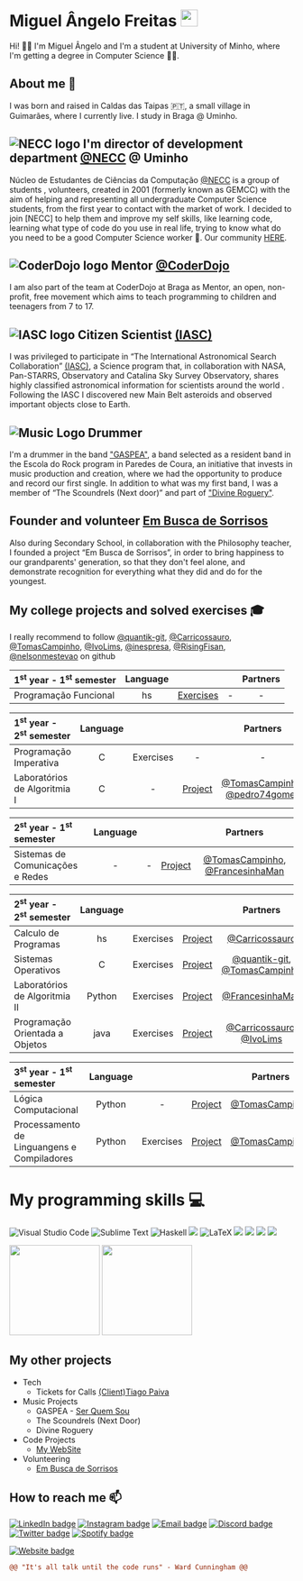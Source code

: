 # Miguel Ângelo Freitas <img src="https://raw.githubusercontent.com/MartinHeinz/MartinHeinz/master/wave.gif" width="30px">

Hi! 👋😊 I'm Miguel Ângelo and I'm a student at University of Minho, where I'm getting a degree in Computer Science 👨‍💻.

## About me 👀

I was born and raised in Caldas das Taipas 🇵🇹, a small village in Guimarães, where I currently live. I study in Braga @ Uminho.

## ![NECC logo](https://cdn.discordapp.com/avatars/782294405704581160/1cbe60e471f3c9cc4979479ca2ae5e24.png?size=32) I'm director of development department [@NECC](https://github.com/NECC) @ Uminho 

Núcleo de Estudantes de Ciências da Computação [@NECC](https://github.com/NECC) is a group of students , volunteers, created in 2001 (formerly known as GEMCC) with the aim of helping and representing all undergraduate Computer Science students, from the first year to contact with the market of work. I decided to join [NECC] to help them and improve my self skills, like learning code, learning what type of code do you use in real life, trying to know what do you need to be a good Computer Science worker 🤖. Our community [HERE](http://bit.ly/LccDiscord).

## ![CoderDojo logo](https://cdn.discordapp.com/avatars/764270424447778906/d859ccb4cba6347be4d62456f73a0ab7.webp?size=32) Mentor [@CoderDojo](https://github.com/coderdojobraga) 

I am also part of the team at CoderDojo at Braga as Mentor, an open, non-profit, free movement which aims to teach programming to children and teenagers from 7 to 17.

## ![IASC logo](https://cdn.icon-icons.com/icons2/2699/PNG/32/nasa_logo_icon_170926.png) Citizen Scientist [(IASC)](http://iasc.cosmosearch.org/)

I was privileged to participate in “The International Astronomical Search Collaboration” [(IASC)](http://iasc.cosmosearch.org/), a Science program that, in collaboration with NASA, Pan-STARRS, Observatory and Catalina Sky Survey Observatory, shares highly classified astronomical information for scientists around the world . Following the IASC I discovered new Main Belt asteroids and observed important objects close to Earth.

## ![Music Logo](https://cdn.icon-icons.com/icons2/422/PNG/32/drummer1_41864.png) Drummer

I'm a drummer in the band ["GASPEA"](https://linktr.ee/gaspea "GASPEA linktree"), a band selected as a resident band in the Escola do Rock program in Paredes de Coura, an initiative that invests in music production and creation, where we had the opportunity to produce and record our first single. In addition to what was my first band, I was a member of “The Scoundrels (Next door)” and part of ["Divine Roguery"](https://www.instagram.com/divineroguery/?hl=pt).

## Founder and volunteer [Em Busca de Sorrisos](https://www.facebook.com/embuscadesorrisosesct/)

Also during Secondary School, in collaboration with the Philosophy teacher, I founded a project “Em Busca de Sorrisos”, in order to bring happiness to our grandparents' generation, so that they don't feel alone, and demonstrate recognition for everything what they did and do for the youngest.




<!--
**MrNameless10/MrNameless10** is a ✨ _special_ ✨ repository because its `README.md` (this file) appears on your GitHub profile.

Here are some ideas to get you started:

- 🔭 I’m currently working on ...
- 🌱 I’m currently learning ...
- 👯 I’m looking to collaborate on ...
- 🤔 I’m looking for help with ...
- 💬 Ask me about ...
- 📫 How to reach me: ...
- 😄 Pronouns: ...
- ⚡ Fun fact: ...
-->


## My college projects and solved exercises 🎓
I really recommend to follow [@quantik-git](https://github.com/quantik-git), [@Carricossauro](https://github.com/Carricossauro), [@TomasCampinho](https://github.com/TomasCampinho), [@IvoLims](https://github.com/IvoLims), [@inespresa](https://github.com/inespresa), [@RisingFisan](https://github.com/RisingFisan), [@nelsonmestevao](https://github.com//nelsonmestevao) on github


|   1<sup>st</sup> year - 1<sup>st</sup> semester   |Language||| Partners |
| :---         | :---:         |     :---:      |          :---: |          :---: |
| Programação Funcional| hs         |[Exercises](https://github.com/MrNameless10/Programacao-Funcional)| - | - |   


|   1<sup>st</sup> year - 2<sup>st</sup> semester   |Language||| Partners |
| :---         | :---:         |     :---:      |          :---: |          :---: |
| Programação Imperativa| C         |Exercises| - | - |   
| Laboratórios de Algoritmia I| C         |-| [Project](https://github.com/MrNameless10/LA1-PL2-G07) |   [@TomasCampinho](https://github.com/TomasCampinho), [@pedro74gomes](https://github.com/pedro74gomes)            |


|   2<sup>st</sup> year - 1<sup>st</sup> semester   |Language||| Partners |
| :---         | :---:         |     :---:      |          :---: |          :---: |
| Sistemas de Comunicações e Redes| -         |  -  | [Project](https://github.com/MrNameless10/SCR) |   [@TomasCampinho](https://github.com/TomasCampinho), [@FrancesinhaMan](https://github.com/FrancesinhaMan)            |


|   2<sup>st</sup> year - 2<sup>st</sup> semester   |Language||| Partners |
| :---         | :---:         |     :---:      |          :---: |          :---: |
| Calculo de Programas| hs         |  Exercises  | [Project](https://github.com/MrNameless10/Calculo-de-Programas) |   [@Carricossauro](https://github.com/Carricossauro)            |
| Sistemas Operativos | C         |  Exercises  | [Project](https://github.com/MrNameless10/Projecto-SO) |   [@quantik-git](https://github.com/quantik-git), [@TomasCampinho](https://github.com/TomasCampinho)           |
| Laboratórios de Algoritmia II | Python         |  Exercises  | [Project](https://github.com/MrNameless10/LAII) |   [@FrancesinhaMan](https://github.com/FrancesinhaMan)           |
| Programação Orientada a Objetos | java         |  Exercises  | [Project](https://github.com/MrNameless10/POO-FM) |   [@Carricossauro](https://github.com/Carricossauro), [@IvoLims](https://github.com/IvoLims)           |


|   3<sup>st</sup> year - 1<sup>st</sup> semester   |Language||| Partners |
| :---         | :---:         |     :---:      |          :---: |          :---: |
| Lógica Computacional| Python         |  -  | [Project](https://github.com/MrNameless10/LC) |   [@TomasCampinho](https://github.com/TomasCampinho)   |
| Processamento de Linguangens e Compiladores | Python         |  Exercises  | [Project](https://github.com/MrNameless10/POO-FM) |   [@TomasCampinho](https://github.com/TomasCampinho)            |




# My programming skills 💻
![Visual Studio Code](https://img.shields.io/badge/Visual%20Studio%20Code-0078d7.svg?style=for-the-badge&logo=visual-studio-code&logoColor=white)
![Sublime Text](https://img.shields.io/badge/sublime_text-%23575757.svg?style=for-the-badge&logo=sublime-text&logoColor=important)
![Haskell](https://img.shields.io/badge/Haskell-5e5086?style=for-the-badge&logo=haskell&logoColor=white)
![](	https://img.shields.io/badge/C-00599C?style=for-the-badge&logo=c&logoColor=white)
![LaTeX](https://img.shields.io/badge/latex-%23008080.svg?style=for-the-badge&logo=latex&logoColor=white)
![](https://img.shields.io/badge/HTML5-E34F26?style=for-the-badge&logo=html5&logoColor=white)
![](https://img.shields.io/badge/CSS3-1572B6?style=for-the-badge&logo=css3&logoColor=white)
![](https://img.shields.io/badge/Python-3776AB?style=for-the-badge&logo=python&logoColor=white)
![](https://img.shields.io/badge/Java-ED8B00?style=for-the-badge&logo=java&logoColor=white)


<img height="160" src="https://github-readme-stats.vercel.app/api?username=mrnameless10&count_private=true&theme=dark&show_icons=true"> <img height="160" src="https://github-readme-stats.vercel.app/api/top-langs/?username=MrNameless10&langs_count=5&theme=dark&layout=compact">


## My other projects 
* Tech
  * Tickets for Calls [(Client)Tiago Paiva](https://github.com/MrNameless10/ChamadasAleatoriasBot-1)
* Music Projects
  * GASPEA - [Ser Quem Sou](https://www.youtube.com/watch?v=kGMe_rXcDOU&ab_channel=GASPEA) [](https://img.shields.io/youtube/views/kGMe_rXcDOU?style=social)
  * The Scoundrels (Next Door)
  * Divine Roguery
* Code Projects
  * [My WebSite](https://miguelfreitas.online/ "Miguel Freitas Website")
* Volunteering
  * [Em Busca de Sorrisos](https://www.facebook.com/embuscadesorrisosesct/)


## How to reach me 📫
[![LinkedIn badge](https://img.shields.io/badge/-miguelangelofreitass-blue?style=for-the-badge&logo=linkedin)](https://www.linkedin.com/in/miguelangelofreitass/)
[![Instagram badge](https://img.shields.io/badge/@mike.storykeeper-E4405F?style=for-the-badge&logo=instagram&logoColor=white)](https://www.instagram.com/mike.storykeeper)
[![Email badge](https://img.shields.io/badge/Microsoft_Outlook-0078D4?style=for-the-badge&logo=microsoft-outlook&logoColor=white)](mailto:miguel.angelo.freitas@outlook.pt)
[![Discord badge](https://img.shields.io/badge/Discord-7289DA?style=for-the-badge&logo=discord&logoColor=white)](MikeÂngelo#6102)
[![Twitter badge](https://img.shields.io/badge/@MikeFreitass-1DA1F2?style=for-the-badge&logo=twitter&logoColor=white)](https://twitter.com/MikeFreitass)
[![Spotify badge](https://img.shields.io/badge/Spotify-1ED760?&style=for-the-badge&logo=spotify&logoColor=white)](https://open.spotify.com/artist/18k0hzBIhsXeUakWMd91Lh?si=k6ujbbN7RXCjmkMfC2UqCA)

[![Website badge](https://img.shields.io/badge/https://miguelfreitas.online-0A0A0A?style=for-the-badge&logo=miguelangelofreitass&logoColor=white)](https://miguelfreitas.online/)



```diff
@@ "It's all talk until the code runs" - Ward Cunningham @@
```
[](https://img.shields.io/github/followers/MrNameless10?style=social)

